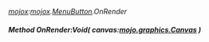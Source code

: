 _[mojox](../../modules/mojox/mojox-module.md):[mojox](../../modules/mojox/mojox-module.md).[MenuButton](../../modules/mojox/mojox-menubutton.md).OnRender_
##### Method OnRender:Void( canvas:[mojo.graphics.Canvas](../../modules/mojo/mojo-graphics-canvas.md) )
